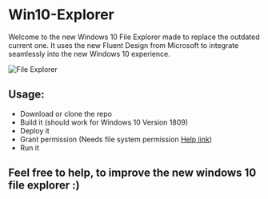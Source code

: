 # Win10-Explorer
Welcome to the new Windows 10 File Explorer made to replace the outdated current one.
It uses the new Fluent Design from Microsoft to integrate seamlessly into the new Windows 10 experience.

![File Explorer](https://i.gyazo.com/360299db4cf4d13daf20f61e1f3d7df9.png)


## Usage:
  * Download or clone the repo
  * Build it (should work for Windows 10 Version 1809)
  * Deploy it
  * Grant permission (Needs file system permission [Help link](https://support.microsoft.com/en-us/help/10557/windows-10-app-permissions))
  * Run it
 
## Feel free to help, to improve the new windows 10 file explorer :)
